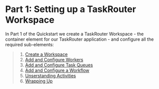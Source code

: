 # Part 1: Setting up a TaskRouter Workspace

In Part 1 of the Quickstart we create a TaskRouter Workspace - the container element for our TaskRouter application - and configure all the required sub-elements:

> 1.  [Create a Workspace](part1-a-create-workspace.md)
> 2.  [Add and Configure Workers](part1-b-configure-workers.md)
> 3.  [Add and Configure Task Queues](part1-c-create-task_queues.md)
> 4.  [Add and Configure a Workflow](part1-d-add-workflow.md)
> 5.  [Unserstanding Activities](part1-e-understanding-activities.md)
> 6.  [Wrapping Up](part1-g-wrapping-up.md)

